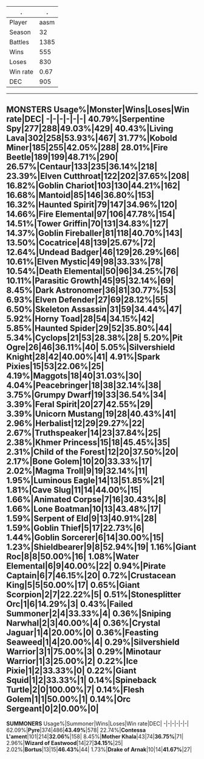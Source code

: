 .|.
-|-
Player|aasm
Season|32
Battles|1385
Wins|555
Loses|830
Win rate|0.67
DEC|905
---
**MONSTERS**
Usage%|Monster|Wins|Loses|Win rate|DEC|
-|-|-|-|-|-|
40.79%|**Serpentine Spy**|277|288|**49.03%**|429|
40.43%|**Living Lava**|302|258|**53.93%**|467|
31.77%|Kobold Miner|185|255|42.05%|288|
28.01%|Fire Beetle|189|199|48.71%|290|
26.57%|Centaur|133|235|36.14%|218|
23.39%|Elven Cutthroat|122|202|37.65%|208|
16.82%|**Goblin Chariot**|103|130|**44.21%**|162|
16.68%|**Mantoid**|85|146|**36.80%**|153|
16.32%|Haunted Spirit|79|147|34.96%|120|
14.66%|**Fire Elemental**|97|106|**47.78%**|154|
14.51%|**Tower Griffin**|70|131|**34.83%**|127|
14.37%|**Goblin Fireballer**|81|118|**40.70%**|143|
13.50%|Cocatrice|48|139|25.67%|72|
12.64%|**Undead Badger**|46|129|**26.29%**|66|
10.61%|**Elven Mystic**|49|98|**33.33%**|78|
10.54%|**Death Elemental**|50|96|**34.25%**|76|
10.11%|**Parasitic Growth**|45|95|**32.14%**|69|
8.45%|**Dark Astronomer**|36|81|**30.77%**|53|
6.93%|**Elven Defender**|27|69|**28.12%**|55|
6.50%|Skeleton Assassin|31|59|34.44%|47|
5.92%|**Horny Toad**|28|54|**34.15%**|42|
5.85%|Haunted Spider|29|52|35.80%|44|
5.34%|Cyclops|21|53|28.38%|28|
5.20%|Pit Ogre|26|46|36.11%|40|
5.05%|Silvershield Knight|28|42|40.00%|41|
4.91%|**Spark Pixies**|15|53|**22.06%**|25|
4.19%|**Maggots**|18|40|**31.03%**|30|
4.04%|Peacebringer|18|38|32.14%|38|
3.75%|Grumpy Dwarf|19|33|36.54%|34|
3.39%|Feral Spirit|20|27|42.55%|29|
3.39%|**Unicorn Mustang**|19|28|**40.43%**|41|
2.96%|**Herbalist**|12|29|**29.27%**|22|
2.67%|**Truthspeaker**|14|23|**37.84%**|25|
2.38%|**Khmer Princess**|15|18|**45.45%**|35|
2.31%|**Child of the Forest**|12|20|**37.50%**|20|
2.17%|**Bone Golem**|10|20|**33.33%**|17|
2.02%|**Magma Troll**|9|19|**32.14%**|11|
1.95%|**Luminous Eagle**|14|13|**51.85%**|21|
1.81%|**Cave Slug**|11|14|**44.00%**|15|
1.66%|Animated Corpse|7|16|30.43%|8|
1.66%|**Lone Boatman**|10|13|**43.48%**|17|
1.59%|**Serpent of Eld**|9|13|**40.91%**|28|
1.59%|**Goblin Thief**|5|17|**22.73%**|6|
1.44%|Goblin Sorcerer|6|14|30.00%|15|
1.23%|**Shieldbearer**|9|8|**52.94%**|19|
1.16%|Giant Roc|8|8|50.00%|16|
1.08%|Water Elemental|6|9|40.00%|22|
0.94%|Pirate Captain|6|7|46.15%|20|
0.72%|Crustacean King|5|5|50.00%|17|
0.65%|**Giant Scorpion**|2|7|**22.22%**|5|
0.51%|Stonesplitter Orc|1|6|14.29%|3|
0.43%|**Failed Summoner**|2|4|**33.33%**|4|
0.36%|**Sniping Narwhal**|2|3|**40.00%**|4|
0.36%|**Crystal Jaguar**|1|4|**20.00%**|0|
0.36%|**Feasting Seaweed**|1|4|**20.00%**|4|
0.29%|Silvershield Warrior|3|1|75.00%|3|
0.29%|Minotaur Warrior|1|3|25.00%|2|
0.22%|**Ice Pixie**|1|2|**33.33%**|0|
0.22%|**Giant Squid**|1|2|**33.33%**|1|
0.14%|Spineback Turtle|2|0|100.00%|7|
0.14%|Flesh Golem|1|1|50.00%|1|
0.14%|**Orc Sergeant**|0|2|**0.00%**|0|
---
**SUMMONERS**
Usage%|Summoner|Wins|Loses|Win rate|DEC|
-|-|-|-|-|-|
62.09%|**Pyre**|374|486|**43.49%**|578|
22.74%|**Contessa L'ament**|101|214|**32.06%**|158|
8.45%|**Mother Khala**|43|74|**36.75%**|71|
2.96%|**Wizard of Eastwood**|14|27|**34.15%**|25|
2.02%|**Bortus**|13|15|**46.43%**|44|
1.73%|**Drake of Arnak**|10|14|**41.67%**|27|
